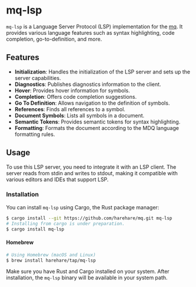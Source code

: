 # mq-lsp

`mq-lsp` is a Language Server Protocol (LSP) implementation for the [mq](https://mqlang.org/). It provides various language features such as syntax highlighting, code completion, go-to-definition, and more.

## Features

- **Initialization**: Handles the initialization of the LSP server and sets up the server capabilities.
- **Diagnostics**: Publishes diagnostics information to the client.
- **Hover**: Provides hover information for symbols.
- **Completion**: Offers code completion suggestions.
- **Go To Definition**: Allows navigation to the definition of symbols.
- **References**: Finds all references to a symbol.
- **Document Symbols**: Lists all symbols in a document.
- **Semantic Tokens**: Provides semantic tokens for syntax highlighting.
- **Formatting**: Formats the document according to the MDQ language formatting rules.

## Usage

To use this LSP server, you need to integrate it with an LSP client. The server reads from stdin and writes to stdout, making it compatible with various editors and IDEs that support LSP.

### Installation

You can install `mq-lsp` using Cargo, the Rust package manager:

```bash
$ cargo install --git https://github.com/harehare/mq.git mq-lsp
# Installing from cargo is under preparation.
$ cargo install mq-lsp
```

#### Homebrew
```bash
# Using Homebrew (macOS and Linux)
$ brew install harehare/tap/mq-lsp
```

Make sure you have Rust and Cargo installed on your system. After installation, the `mq-lsp` binary will be available in your system path.
